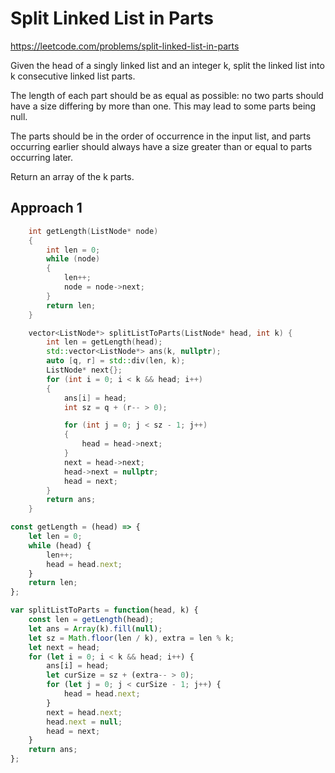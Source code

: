 # Split Linked List in Parts

https://leetcode.com/problems/split-linked-list-in-parts

Given the head of a singly linked list and an integer k, split the linked list into k consecutive linked list parts.

The length of each part should be as equal as possible: no two parts should have a size differing by more than one. This may lead to some parts being null.

The parts should be in the order of occurrence in the input list, and parts occurring earlier should always have a size greater than or equal to parts occurring later.

Return an array of the k parts.


## Approach 1

``` C++
    int getLength(ListNode* node)
    {
        int len = 0;
        while (node)
        {
            len++;
            node = node->next;
        }
        return len;
    }

    vector<ListNode*> splitListToParts(ListNode* head, int k) {
        int len = getLength(head);
        std::vector<ListNode*> ans(k, nullptr);
        auto [q, r] = std::div(len, k);
        ListNode* next{};
        for (int i = 0; i < k && head; i++)
        {
            ans[i] = head;
            int sz = q + (r-- > 0);

            for (int j = 0; j < sz - 1; j++)
            {
                head = head->next;
            }
            next = head->next;
            head->next = nullptr;
            head = next;
        }
        return ans;
    }
```

``` JavaScript
const getLength = (head) => {
    let len = 0;
    while (head) {
        len++;
        head = head.next;
    }
    return len;
};

var splitListToParts = function(head, k) {
    const len = getLength(head);
    let ans = Array(k).fill(null);
    let sz = Math.floor(len / k), extra = len % k;
    let next = head;
    for (let i = 0; i < k && head; i++) {
        ans[i] = head;
        let curSize = sz + (extra-- > 0);
        for (let j = 0; j < curSize - 1; j++) {
            head = head.next;
        }
        next = head.next;
        head.next = null;
        head = next;
    }
    return ans;
};
```





